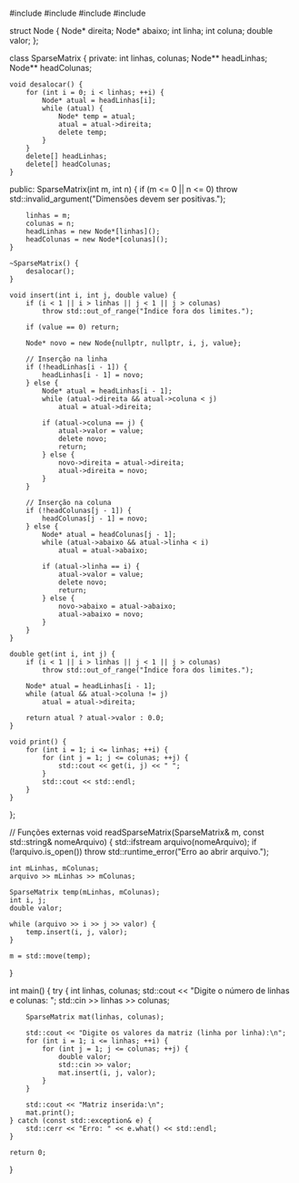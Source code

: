 #include <iostream>
#include <stdexcept>
#include <string>
#include <fstream>

struct Node {
    Node* direita;
    Node* abaixo;
    int linha;
    int coluna;
    double valor;
};

class SparseMatrix {
private:
    int linhas, colunas;
    Node** headLinhas;
    Node** headColunas;

    void desalocar() {
        for (int i = 0; i < linhas; ++i) {
            Node* atual = headLinhas[i];
            while (atual) {
                Node* temp = atual;
                atual = atual->direita;
                delete temp;
            }
        }
        delete[] headLinhas;
        delete[] headColunas;
    }

public:
    SparseMatrix(int m, int n) {
        if (m <= 0 || n <= 0)
            throw std::invalid_argument("Dimensões devem ser positivas.");

        linhas = m;
        colunas = n;
        headLinhas = new Node*[linhas]();
        headColunas = new Node*[colunas]();
    }

    ~SparseMatrix() {
        desalocar();
    }

    void insert(int i, int j, double value) {
        if (i < 1 || i > linhas || j < 1 || j > colunas)
            throw std::out_of_range("Índice fora dos limites.");

        if (value == 0) return;

        Node* novo = new Node{nullptr, nullptr, i, j, value};

        // Inserção na linha
        if (!headLinhas[i - 1]) {
            headLinhas[i - 1] = novo;
        } else {
            Node* atual = headLinhas[i - 1];
            while (atual->direita && atual->coluna < j)
                atual = atual->direita;

            if (atual->coluna == j) {
                atual->valor = value;
                delete novo;
                return;
            } else {
                novo->direita = atual->direita;
                atual->direita = novo;
            }
        }

        // Inserção na coluna
        if (!headColunas[j - 1]) {
            headColunas[j - 1] = novo;
        } else {
            Node* atual = headColunas[j - 1];
            while (atual->abaixo && atual->linha < i)
                atual = atual->abaixo;

            if (atual->linha == i) {
                atual->valor = value;
                delete novo;
                return;
            } else {
                novo->abaixo = atual->abaixo;
                atual->abaixo = novo;
            }
        }
    }

    double get(int i, int j) {
        if (i < 1 || i > linhas || j < 1 || j > colunas)
            throw std::out_of_range("Índice fora dos limites.");

        Node* atual = headLinhas[i - 1];
        while (atual && atual->coluna != j)
            atual = atual->direita;

        return atual ? atual->valor : 0.0;
    }

    void print() {
        for (int i = 1; i <= linhas; ++i) {
            for (int j = 1; j <= colunas; ++j) {
                std::cout << get(i, j) << " ";
            }
            std::cout << std::endl;
        }
    }
};

// Funções externas
void readSparseMatrix(SparseMatrix& m, const std::string& nomeArquivo) {
    std::ifstream arquivo(nomeArquivo);
    if (!arquivo.is_open())
        throw std::runtime_error("Erro ao abrir arquivo.");

    int mLinhas, mColunas;
    arquivo >> mLinhas >> mColunas;

    SparseMatrix temp(mLinhas, mColunas);
    int i, j;
    double valor;

    while (arquivo >> i >> j >> valor) {
        temp.insert(i, j, valor);
    }

    m = std::move(temp);
}

int main() {
    try {
        int linhas, colunas;
        std::cout << "Digite o número de linhas e colunas: ";
        std::cin >> linhas >> colunas;

        SparseMatrix mat(linhas, colunas);

        std::cout << "Digite os valores da matriz (linha por linha):\n";
        for (int i = 1; i <= linhas; ++i) {
            for (int j = 1; j <= colunas; ++j) {
                double valor;
                std::cin >> valor;
                mat.insert(i, j, valor);
            }
        }

        std::cout << "Matriz inserida:\n";
        mat.print();
    } catch (const std::exception& e) {
        std::cerr << "Erro: " << e.what() << std::endl;
    }

    return 0;
}

